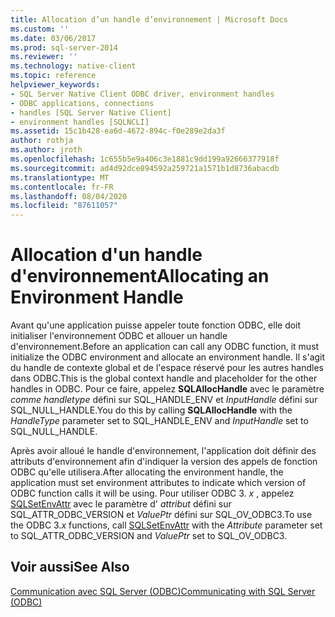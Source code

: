 ```yaml
---
title: Allocation d’un handle d’environnement | Microsoft Docs
ms.custom: ''
ms.date: 03/06/2017
ms.prod: sql-server-2014
ms.reviewer: ''
ms.technology: native-client
ms.topic: reference
helpviewer_keywords:
- SQL Server Native Client ODBC driver, environment handles
- ODBC applications, connections
- handles [SQL Server Native Client]
- environment handles [SQLNCLI]
ms.assetid: 15c1b428-ea6d-4672-894c-f0e289e2da3f
author: rothja
ms.author: jroth
ms.openlocfilehash: 1c655b5e9a406c3e1881c9dd199a92666377918f
ms.sourcegitcommit: ad4d92dce894592a259721a1571b1d8736abacdb
ms.translationtype: MT
ms.contentlocale: fr-FR
ms.lasthandoff: 08/04/2020
ms.locfileid: "87611057"
---
```

# <a name="allocating-an-environment-handle"></a><span data-ttu-id="e6575-102">Allocation d'un handle d'environnement</span><span class="sxs-lookup"><span data-stu-id="e6575-102">Allocating an Environment Handle</span></span>
  <span data-ttu-id="e6575-103">Avant qu'une application puisse appeler toute fonction ODBC, elle doit initialiser l'environnement ODBC et allouer un handle d'environnement.</span><span class="sxs-lookup"><span data-stu-id="e6575-103">Before an application can call any ODBC function, it must initialize the ODBC environment and allocate an environment handle.</span></span> <span data-ttu-id="e6575-104">Il s'agit du handle de contexte global et de l'espace réservé pour les autres handles dans ODBC.</span><span class="sxs-lookup"><span data-stu-id="e6575-104">This is the global context handle and placeholder for the other handles in ODBC.</span></span> <span data-ttu-id="e6575-105">Pour ce faire, appelez **SQLAllocHandle** avec le paramètre *comme handletype* défini sur SQL_HANDLE_ENV et *InputHandle* défini sur SQL_NULL_HANDLE.</span><span class="sxs-lookup"><span data-stu-id="e6575-105">You do this by calling **SQLAllocHandle** with the *HandleType* parameter set to SQL_HANDLE_ENV and *InputHandle* set to SQL_NULL_HANDLE.</span></span>  
  
 <span data-ttu-id="e6575-106">Après avoir alloué le handle d'environnement, l'application doit définir des attributs d'environnement afin d'indiquer la version des appels de fonction ODBC qu'elle utilisera.</span><span class="sxs-lookup"><span data-stu-id="e6575-106">After allocating the environment handle, the application must set environment attributes to indicate which version of ODBC function calls it will be using.</span></span> <span data-ttu-id="e6575-107">Pour utiliser ODBC 3. *x* , appelez [SQLSetEnvAttr](../native-client-odbc-api/sqlsetenvattr.md) avec le paramètre d' *attribut* défini sur SQL_ATTR_ODBC_VERSION et *ValuePtr* défini sur SQL_OV_ODBC3.</span><span class="sxs-lookup"><span data-stu-id="e6575-107">To use the ODBC 3.*x* functions, call [SQLSetEnvAttr](../native-client-odbc-api/sqlsetenvattr.md) with the *Attribute* parameter set to SQL_ATTR_ODBC_VERSION and *ValuePtr* set to SQL_OV_ODBC3.</span></span>  
  
## <a name="see-also"></a><span data-ttu-id="e6575-108">Voir aussi</span><span class="sxs-lookup"><span data-stu-id="e6575-108">See Also</span></span>  
 [<span data-ttu-id="e6575-109">Communication avec SQL Server &#40;ODBC&#41;</span><span class="sxs-lookup"><span data-stu-id="e6575-109">Communicating with SQL Server &#40;ODBC&#41;</span></span>](communicating-with-sql-server-odbc.md)  
  
  
